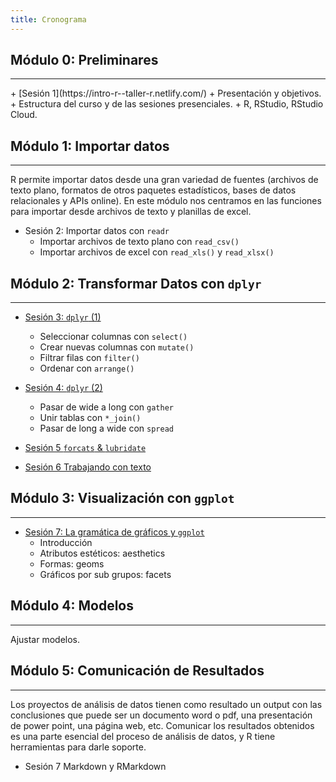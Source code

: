 ```yaml
---
title: Cronograma
---
```




## Módulo 0: Preliminares 
<hr>
+ [Sesión 1](https://intro-r--taller-r.netlify.com/)
    + Presentación y objetivos.
    + Estructura del curso y de las sesiones presenciales.
    + R, RStudio, RStudio Cloud.


## Módulo 1: Importar datos 
<hr>

R permite importar datos desde una gran variedad de fuentes (archivos de texto plano, formatos de otros paquetes estadísticos, bases de datos relacionales y APIs online). En este módulo nos centramos en las funciones para importar desde archivos de texto y planillas de excel.

+ Sesión 2: Importar datos con `readr` 
    + Importar archivos de texto plano con `read_csv()`
    + Importar archivos de excel con `read_xls()` y `read_xlsx()`

## Módulo 2: Transformar Datos con `dplyr`
<hr>


+ [Sesión 3: `dplyr` (1)](https://data-wrangling--taller-r.netlify.com)
    + Seleccionar columnas con `select()`
    + Crear nuevas columnas con `mutate()`
    + Filtrar filas con `filter()`
    + Ordenar con `arrange()`
+ [Sesión 4: `dplyr` (2)](https://data-wrangling--taller-r.netlify.com)
    + Pasar de wide a long con `gather`
    + Unir tablas con `*_join()`
    + Pasar de long a wide con `spread`
    
+ [Sesión 5 `forcats` & `lubridate`](https://factors_dates--taller-r.netlify.com)
+ [Sesión 6 Trabajando con texto](https://texto--taller-r.netlify.com)

## Módulo 3: Visualización con `ggplot` <a style="float:right;" href="https://modulo1.netlify.com/"><i class="far fa-sticky-note"></i></a>
<hr>


+ [Sesión 7: La gramática de gráficos y `ggplot`](https://data-vis--taller-r.netlify.com)
    + Introducción
    + Atributos estéticos: aesthetics
    + Formas: geoms
    + Gráficos por sub grupos: facets


## Módulo 4: Modelos <a style="float:right;" href="https://modulo4.netlify.com/"><i class="far fa-sticky-note"></i></a>
<hr>


Ajustar modelos.

## Módulo 5: Comunicación de Resultados <a style="float:right;" href="https://modulo5.netlify.com/"><i class="far fa-sticky-note"></i></a>

<hr>

Los proyectos de análisis de datos tienen como resultado un output con las conclusiones que puede ser un documento word o pdf, una presentación de power point, una página web, etc. Comunicar los resultados obtenidos es una parte esencial del proceso de análisis de datos, y R tiene herramientas para darle soporte.

+ Sesión 7 Markdown y RMarkdown
